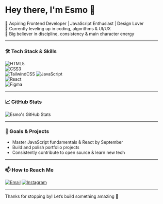 # Hey there, I'm Esmo 👋

🚀 Aspiring Frontend Developer | JavaScript Enthusiast | Design Lover  
🎯 Currently leveling up in coding, algorithms & UI/UX  
🧠 Big believer in discipline, consistency & main character energy

---

### 🛠️ Tech Stack & Skills

![HTML5](https://img.shields.io/badge/HTML5-E34F26?style=for-the-badge&logo=html5&logoColor=white)  
![CSS3](https://img.shields.io/badge/CSS3-1572B6?style=for-the-badge&logo=css3&logoColor=white)  
![TailwindCSS](https://img.shields.io/badge/tailwindcss-%2338B2AC.svg?style=for-the-badge&logo=tailwind-css&logoColor=white)
![JavaScript](https://img.shields.io/badge/JavaScript-F7DF1E?style=for-the-badge&logo=javascript&logoColor=black)  
![React](https://img.shields.io/badge/React-61DAFB?style=for-the-badge&logo=react&logoColor=black)  
![Figma](https://img.shields.io/badge/Figma-F24E1E?style=for-the-badge&logo=figma&logoColor=white)

---

### 📈 GitHub Stats

![Esmo's GitHub Stats](https://github-readme-stats.vercel.app/api?username=EsmoAghamedova&show_icons=true&theme=tokyonight&count_private=true)

---

### 🎯 Goals & Projects

- Master JavaScript fundamentals & React by September  
- Build and polish portfolio projects  
- Consistently contribute to open source & learn new tech  

---

### 📫 How to Reach Me
 
[![Email](https://img.shields.io/badge/Email-D14836?style=for-the-badge&logo=gmail&logoColor=white)](mailto:esmo.aghamedova@gmail.com)
[![Instagram](https://img.shields.io/badge/Instagram-E4405F?style=for-the-badge&logo=instagram&logoColor=white)](esmoo2009)  

---

Thanks for stopping by! Let’s build something amazing 🚀
